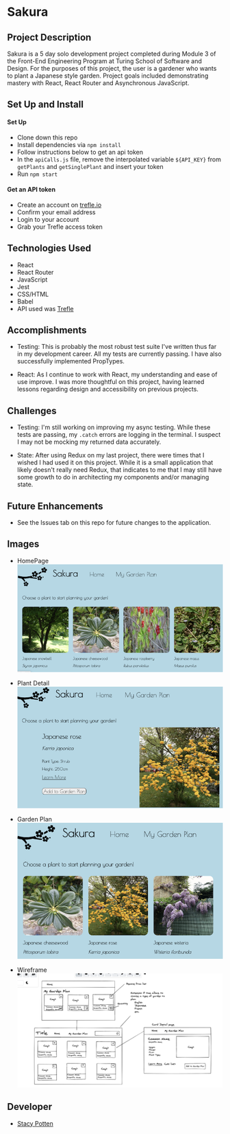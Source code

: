 # Sakura

## Project Description

Sakura is a 5 day solo development project completed during Module 3 of the Front-End Engineering Program at Turing School of Software and Design. For the purposes of this project, the user is a gardener who wants to plant a Japanese style garden. Project goals included demonstrating mastery with React, React Router and Asynchronous JavaScript.

## Set Up and Install

#### Set Up

- Clone down this repo
- Install dependencies via `npm install`
- Follow instructions below to get an api token
- In the `apiCalls.js` file, remove the interpolated variable `${API_KEY}` from `getPlants` and `getSinglePlant` and insert your token
- Run `npm start`

#### Get an API token

- Create an account on [trefle.io](https://trefle.io/)
- Confirm your email address
- Login to your account
- Grab your Trefle access token

## Technologies Used

- React
- React Router
- JavaScript
- Jest
- CSS/HTML
- Babel
- API used was [Trefle](https://trefle.io/)

## Accomplishments

- Testing: This is probably the most robust test suite I've written thus far in my development career. All my tests are currently passing. I have also successfully implemented PropTypes.

- React: As I continue to work with React, my understanding and ease of use improve. I was more thoughtful on this project, having learned lessons regarding design and accessibility on previous projects.

## Challenges

- Testing: I'm still working on improving my async testing. While these tests are passing, my `.catch` errors are logging in the terminal. I suspect I may not be mocking my returned data accurately.

- State: After using Redux on my last project, there were times that I wished I had used it on this project. While it is a small application that likely doesn't really need Redux, that indicates to me that I may still have some growth to do in architecting my components and/or managing state.

## Future Enhancements

- See the Issues tab on this repo for future changes to the application.

## Images

- HomePage
![HomePage](/images/Sakurahome.png)

- Plant Detail
![Plant Detail](/images/Sakuradetail.png)

- Garden Plan
![Garden Plan](/images/Sakuraplan.png)

- Wireframe
![Wireframe](/images/Sakurawf.png)

## Developer

- [Stacy Potten](https://github.com/stacyp2006)
